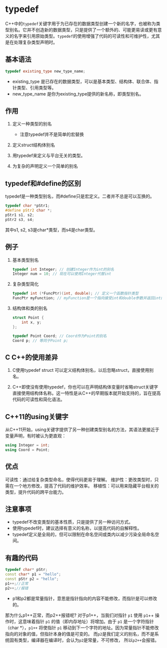 # typedef

C++中的`typedef`关键字用于为已存在的数据类型创建一个新的名字，也被称为类型别名。它并不创造新的数据类型，只是提供了一个额外的、可能更易读或更有意义的名字来引用原始类型。`typedef`的使用增强了代码的可读性和可维护性，尤其是在处理复杂类型声明时。

## 基本语法

```cpp
typedef existing_type new_type_name;
```

- existing_type 是已存在的数据类型，可以是基本类型、结构体、联合体、指针类型、引用类型等。
- new_type_name 是你为existing_type提供的新名称，即类型别名。

## 作用

1. 定义一种类型的别名
   - 注意typedef并不是简单的宏替换

2. 定义struct结构体别名

3. 用typedef来定义与平台无关的类型。

4. 为复杂的声明定义一个简单的别名

## typedef和#define的区别

typedef是一种类型别名，而#define只是宏定义。二者并不总是可以互换的。

```cpp
typedef char *pStr1;
#define pStr2 char *;
pStr1 s1, s2;
pStr2 s3, s4;
```

其中s1, s2, s3是char*类型，而s4是char类型。

## 例子

1. 基本类型别名

    ```cpp
    typedef int Integer; // 创建Integer作为int的别名
    Integer num = 10; // 现在可以使用Integer代替int
    ```

2. 复杂类型简化

    ```cpp
    typedef int (*FuncPtr)(int, double); // 定义一个函数指针类型
    FuncPtr myFunction; // myFunction是一个指向接受int和double参数并返回int的函数的指针
    ```

3. 结构体和类的别名

    ```cpp
    struct Point {
        int x, y;
    };

    typedef Point Coord; // Coord作为Point的别名
    Coord p; // 等同于Point p;
    ```

## C C++的使用差异

1. C使用typedef struct 可以定义结构体别名，以后忽略struct，直接使用别名。

2. C++即使没有使用typedef，你也可以在声明结构体变量时省略struct关键字直接使用结构体名称。这一特性是从C++的早期版本就开始支持的，旨在提高代码的可读性和简化语法。

## C++11的using关键字

从C++11开始，using关键字提供了另一种创建类型别名的方法，其语法更接近于变量声明，有时被认为更直观：

```cpp
using Integer = int;
using Coord = Point;
```

## 优点

可读性：通过给复杂类型命名，使得代码更易于理解。
维护性：更改类型时，只需在一个地方修改，提高了代码的维护效率。
移植性：可以用来隐藏平台相关的类型，提升代码的跨平台能力。

## 注意事项

- typedef不改变类型的基本性质，只是提供了另一种访问方式。
- 使用typedef时，建议选择有意义的名称，以提高代码的自解释性。
- typedef定义是全局的，但可以限制在命名空间或类内以减少污染全局命名空间。

## 有趣的代码

```cpp
typedef char* pStr;
const char* p1 = "hello";
const pStr p2 = "hello";
p1++;//正常
p2++;//报错
```

- p1和p2都是常量指针，意思是指针指向的内容不能修改，而指针是可以修改的。

那为什么p1++正常，而p2++报错呢?
对于p1++，当我们对指针 `p1` 使用 `p1`++ 操作时，这意味着指针 `p1` 的值（即内存地址）将增加。由于 `p1` 是一个字符指针（char *），`p1++` 将使指针 `p1` 移动到下一个字符的地址。因为常量指针不能修改指向的对象的值，但指针本身的值是可变的。
而`p2`是我们定义的别名，而不是系统固有类型，编译器在编译时，会认为`p2`是常量，不可修改，
所以`p2++`会报错。
